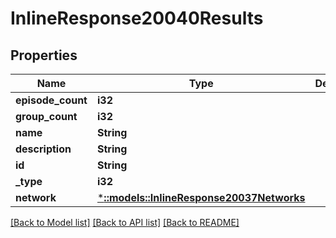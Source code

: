 # InlineResponse20040Results

## Properties

Name | Type | Description | Notes
------------ | ------------- | ------------- | -------------
**episode_count** | **i32** |  | [optional] 
**group_count** | **i32** |  | [optional] 
**name** | **String** |  | [optional] 
**description** | **String** |  | [optional] 
**id** | **String** |  | [optional] 
**_type** | **i32** |  | [optional] 
**network** | [***::models::InlineResponse20037Networks**](inline_response_200_37_networks.md) |  | [optional] 

[[Back to Model list]](../README.md#documentation-for-models) [[Back to API list]](../README.md#documentation-for-api-endpoints) [[Back to README]](../README.md)


